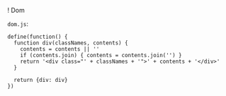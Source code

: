 ! Dom

`dom.js`:

    define(function() {
      function div(classNames, contents) {
        contents = contents || ''
        if (contents.join) { contents = contents.join('') }
        return '<div class="' + classNames + '">' + contents + '</div>'
      }

      return {div: div}
    })
